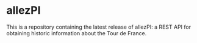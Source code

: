 # allezPI
This is a repository containing the latest release of allezPI: a REST API for obtaining historic information about the Tour de France.
